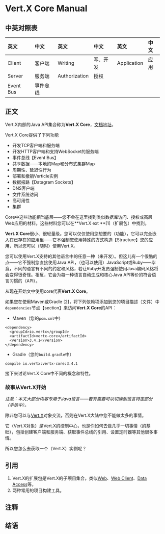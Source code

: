 # Vert.X Core Manual

## 中英对照表

| 英文 | 中文 | 英文 | 中文 | 英文 | 中文 |
| :--- | :--- | :--- | :--- | :--- | :--- |
| Client | 客户端 | Writing | 写、开发 | Application | 应用 |
| Server | 服务端 | Authorization | 授权 |  |  |
| Event Bus | 事件总线 |  |  |  |  |

## 正文

Vert.X内部的Java API集合称为**Vert.X Core**，[文档地址](https://github.com/eclipse/vert.x)。

Vert.X Core提供了下列功能

* 开发TCP客户端和服务端
* 开发HTTP客户端和支持WebSocket的服务端
* 事件总线【Event Bus】
* 共享数据——本地的Map和分布式集群Map
* 周期性、延迟性行为
* 部署和撤销Verticle实例
* 数据报路【Datagram Sockets】
* DNS客户端
* 文件系统访问
* 高可用性
* 集群

Core中这些功能相当底层——您不会在这里找到类似数据库访问、授权或高层Web应用的材料，这些材料您可以在**Vert.X ext **\[1\]（扩展包）中找到。

**Vert.X Core**很小、很轻量级，您可以仅仅使用您想要的（功能），它可以完全嵌入在已存在的应用里——它不强制您使用特殊的方式构造【Structure】您的应用，所以您可以（随时）使用Vert.X。

您可以使用Vert.X支持的其他语言中的任意一种（来开发）。但这儿有一个很酷的点——它不强制您直接使用Java API，（也可以使用）JavaScript或Ruby——毕竟，不同的语言有不同的约定和风格，若让Ruby开发员强制使用Java编码风格将会变得很奇怪。相反，它会为每一种语言自动生成和核心Java API等价的符合语言习惯的（API）。

从现在开始文中使用core代表**Vert.X Core**。

如果您在使用Maven或Gradle \[2\]，将下列依赖项添加到您的项目描述（文件）中`dependencies`节点【section】来访问**Vert.X Core**的API：

* Maven（您的`pom.xml`中）

```
<dependency>
  <groupId>io.vertx</groupId>
  <artifactId>vertx-core</artifactId>
  <version>3.4.1</version>
</dependency>
```

* Gradle（您的`build.gradle`中）

```
compile io.vertx:vertx-core:3.4.1
```

接下来讨论Vert.X Core中不同的概念和特性。

### 故事从Vert.X开始

_注意：本文大部分内容专用于Java语言——若有需要可以切换到语言特定部分（手册中）。_

除非您可以与[Vert.X](http://vertx.io/docs/apidocs/io/vertx/core/Vertx.html)对象交流，否则在Vert.X大陆中您不能做太多的事情。

它（Vert.X对象）是Vert.X的控制中心，也是你如何去做几乎一切事情（的基础），包括创建客户端和服务端、获取事件总线的引用、设置定时器等其他很多事情。

所以您怎么去获取一个（Vert.X）实例呢？



## 引用

1. Vert.X的扩展包是Vert.X的子项目集合，类似[Web](http://vertx.io/docs/#web)、[Web Client](http://vertx.io/docs/#web-client)、[Data Access](http://vertx.io/docs/#data_access)等。
2. 两种常用的项目构建工具。

## 注释

## 结语



